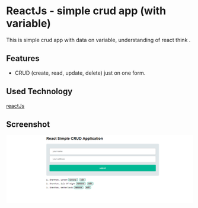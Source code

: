 # ReactJs - simple crud app (with variable)
This is simple crud app with data on variable, understanding of react think . <br>

## Features
* CRUD (create, read, update, delete) just on one form.

## Used Technology
[reactJs](https://reactjs.org/) 

## Screenshot
![](https://github.com/shanthanb/CRUD-ReactJS/blob/master/screenshots/1.png?raw=true)